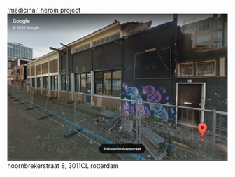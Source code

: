 'medicinal' heroin project
![](https://github.com/nondejus/bemoeigurus-at-work/blob/main/rotterdam%20rijnmond/ArtBoard%20Image%20(105).jpg)
hoornbrekerstraat 8, 3011CL rotterdam
